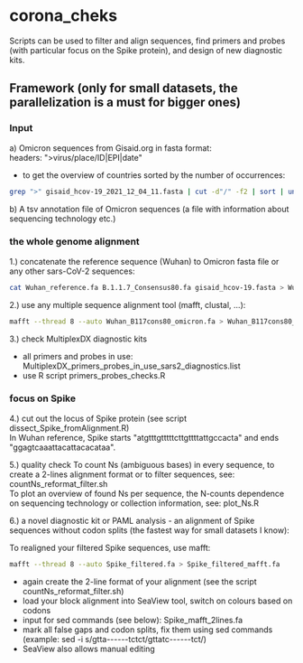 # corona_cheks
Scripts can be used to filter and align sequences, find primers and probes (with particular focus on the Spike protein), and design of new diagnostic kits.

## Framework (only for small datasets, the parallelization is a must for bigger ones)
### Input
a) Omicron sequences from Gisaid.org in fasta format:<br/>
headers: ">virus/place/ID|EPI|date"<br/>
- to get the overview of countries sorted by the number of occurrences:
```bash
grep ">" gisaid_hcov-19_2021_12_04_11.fasta | cut -d"/" -f2 | sort | uniq -c | awk ' { print $1"\t"$2 } ' | sort -n -k1,1
```

b) A tsv annotation file of Omicron sequences (a file with information about sequencing technology etc.) 

### the whole genome alignment
1.) concatenate the reference sequence (Wuhan) to Omicron fasta file or any other sars-CoV-2 sequences:

```bash
cat Wuhan_reference.fa B.1.1.7_Consensus80.fa gisaid_hcov-19.fasta > Wuhan_B117cons80_omicron.fa
```

2.) use any multiple sequence alignment tool (mafft, clustal, ...):

```bash
mafft --thread 8 --auto Wuhan_B117cons80_omicron.fa > Wuhan_B117cons80_omicron_mafft.fa
```

3.) check MultiplexDX diagnostic kits
- all primers and probes in use: MultiplexDX_primers_probes_in_use_sars2_diagnostics.list
- use R script primers_probes_checks.R

### focus on Spike
4.) cut out the locus of Spike protein (see script dissect_Spike_fromAlignment.R) <br/>
In Wuhan reference, Spike starts "atgtttgtttttcttgttttattgccacta" and ends "ggagtcaaattacattacacataa".

5.) quality check
To count Ns (ambiguous bases) in every sequence, to create a 2-lines alignment format or to filter sequences, see:
countNs_reformat_filter.sh <br/>
To plot an overview of found Ns per sequence,  the N-counts dependence on sequencing technology or collection information, see:
plot_Ns.R

6.) a novel diagnostic kit or PAML analysis - an alignment of Spike sequences without codon splits (the fastest way for small datasets I know):

To realigned your filtered Spike sequences, use mafft:
```bash
mafft --thread 8 --auto Spike_filtered.fa > Spike_filtered_mafft.fa
```

- again create the 2-line format of your alignment (see the script countNs_reformat_filter.sh)
- load your block alignment into SeaView tool, switch on colours based on codons
- input for sed commands (see below): Spike_mafft_2lines.fa
- mark all false gaps and codon splits, fix them using sed commands (example: sed -i s/gtta------tctct/gttatc------tct/)
- SeaView also allows manual editing



